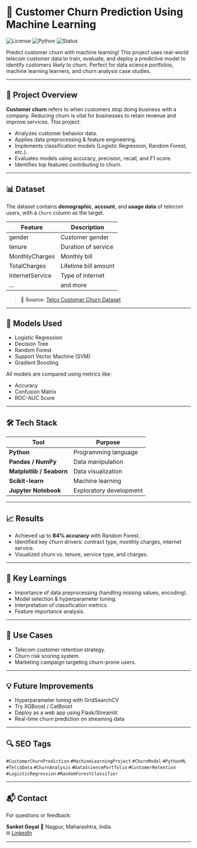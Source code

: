 # 🧠 Customer Churn Prediction Using Machine Learning

![License](https://img.shields.io/badge/License-MIT-blue.svg)
![Python](https://img.shields.io/badge/Python-3.8%2B-yellow.svg)
![Status](https://img.shields.io/badge/Project-Complete-brightgreen.svg)

Predict customer churn with machine learning! This project uses real-world telecom customer data to train, evaluate, and deploy a predictive model to identify customers likely to churn. Perfect for data science portfolios, machine learning learners, and churn analysis case studies.

---

## 🚀 Project Overview

**Customer churn** refers to when customers stop doing business with a company. Reducing churn is vital for businesses to retain revenue and improve services. This project:
- Analyzes customer behavior data.
- Applies data preprocessing & feature engineering.
- Implements classification models (Logistic Regression, Random Forest, etc.).
- Evaluates models using accuracy, precision, recall, and F1 score.
- Identifies top features contributing to churn.

---

## 📊 Dataset

The dataset contains **demographic**, **account**, and **usage data** of telecom users, with a `Churn` column as the target.

| Feature | Description |
|--------|-------------|
| gender | Customer gender |
| tenure | Duration of service |
| MonthlyCharges | Monthly bill |
| TotalCharges | Lifetime bill amount |
| InternetService | Type of internet |
| ... | and more |

> 📂 **Source**: [Telco Customer Churn Dataset](https://www.kaggle.com/blastchar/telco-customer-churn)

---

## 🧪 Models Used

- Logistic Regression
- Decision Tree
- Random Forest
- Support Vector Machine (SVM)
- Gradient Boosting

All models are compared using metrics like:
- Accuracy
- Confusion Matrix
- ROC-AUC Score

---

## 🛠️ Tech Stack

| Tool | Purpose |
|------|---------|
| **Python** | Programming language |
| **Pandas / NumPy** | Data manipulation |
| **Matplotlib / Seaborn** | Data visualization |
| **Scikit-learn** | Machine learning |
| **Jupyter Notebook** | Exploratory development |

---

## 📈 Results

- Achieved up to **84% accuracy** with Random Forest.
- Identified key churn drivers: contract type, monthly charges, internet service.
- Visualized churn vs. tenure, service type, and charges.

---

## 📌 Key Learnings

- Importance of data preprocessing (handling missing values, encoding).
- Model selection & hyperparameter tuning.
- Interpretation of classification metrics.
- Feature importance analysis.

---

## 🧠 Use Cases

- Telecom customer retention strategy.
- Churn risk scoring system.
- Marketing campaign targeting churn-prone users.

---

## 💡 Future Improvements

- Hyperparameter tuning with GridSearchCV
- Try XGBoost / CatBoost
- Deploy as a web app using Flask/Streamlit
- Real-time churn prediction on streaming data

---

## 🔍 SEO Tags

`#CustomerChurnPrediction` `#MachineLearningProject` `#ChurnModel` `#PythonML` `#TelcoData` `#ChurnAnalysis` `#DataSciencePortfolio` `#CustomerRetention` `#LogisticRegression` `#RandomForestClassifier`

---

## 📬 Contact

For questions or feedback:

**Sanket Goyal**
📍 Nagpur, Maharashtra, India  
🌐 [LinkedIn](https://www.linkedin.com/in/sankettgoyal/) 

---

